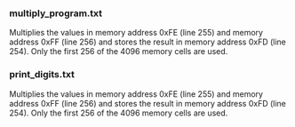 ### multiply_program.txt
Multiplies the values in memory address 0xFE (line 255) and memory address 0xFF (line 256) and stores the result in memory address 0xFD (line 254).
Only the first 256 of the 4096 memory cells are used.

### print_digits.txt
Multiplies the values in memory address 0xFE (line 255) and memory address 0xFF (line 256) and stores the result in memory address 0xFD (line 254).
Only the first 256 of the 4096 memory cells are used.